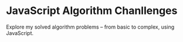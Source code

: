 # JavaScript Algorithm Chanllenges
Explore my solved algorithm problems – from basic to complex, using JavaScript.